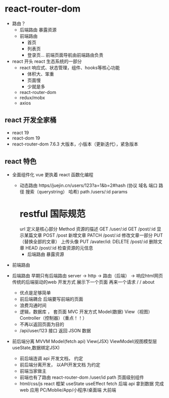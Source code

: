 # react-router-dom

- 路由？
  - 后端路由
    暴露资源
  - 前端路由
    - 首页
    - 列表页
    - 登录页...
    前端页面导航由前端路由负责
- react 开头
  react 生态系统的一部分
  - react 
    响应式、状态管理，组件、hooks等核心功能
    - 体积大、笨重 
    - 页面慢
    - 少就是多
  - react-router-dom 
  - redux/mobx 
  - axios 
## react 开发全家桶
- react 19 
- react-dom 19
- react-router-dom 7.6.3 大版本，小版本（更新迭代），紧急版本
## react 特色
- 全面组件化
  vue 更执着 
  react 函数化编程

  - 动态路由
    https//juejin.cn/users/123?a=1&b=2#hash (协议 域名 端口 路径 搜索（querystring） 哈希)
    path /users/:id params
    # restful 国际规范  
    url 定义是核心部分
    Method 资源的描述
    GET /user/:id
    GET /post/:id 显示某篇文章
    POST /post 新增文章
    PATCH /post/:id 修改文章一部分 PUT（替换全部的文章）
    上传头像 PUT /avater/id:
    DELETE /post/:id 删除文章
    HEAD /post/:id 检查资源的元信息
    - 后端路由 暴露资源

- 前端路由

- 后端路由
  早期只有后端路由
  server -> http -> 路由（后端） -> 响应html网页 传统的后端驱动的web 开发方式
  展示下一个页面 再来一个请求
  /
  / about 
  - 优点是足够简单
  - 前后端耦合 后端要写前端的页面
  - 浪费沟通时间
  - 逻辑，数据库 ， 套页面 MVC 开发方式 Model(数据) View（视图） Controller（控制器）（重点！！）
  - 不再以返回页面为目的
  - /api/user/123 接口 返回 JSON 数据

- 前后端分离 MVVM Model(fetch api) View(JSX) ViewModel(视图模型层 useState,数据绑定JSX)
  - 前后端连调 api 开发文档，  约定 
  - 前后端分离开发， 以API开发文档 为约定
  - 前端当家做主
  - 前端也有了路由 react-router-dom
    /user/id path 页面级别组件
  - html/css/js react 框架
    useState 
    useEffect
      fetch 后端 api 拿到数据
      完成web 应用
      PC/Moblie/App/小程序/桌面端  大前端
